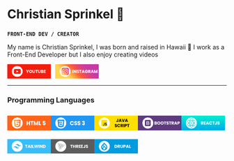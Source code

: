 # Christian Sprinkel 🤙

**`FRONT-END DEV / CREATOR`**

<!--- About Me --->
My name is Christian Sprinkel, I was born and raised in Hawaii 🌴 I work as a Front-End Developer but I also enjoy creating videos

<a href="https://www.youtube.com/channel/UCyv0bAdrDwEBlTeY7KmYOaQ">
    <img align="left" alt="youtube" width="100px" style="padding-right:10px;" src="./assets/youtube.png" />
</a>

<a href="https://www.instagram.com/csprinkels/">
    <img align="left" alt="instagram" width="100px" style="padding-right:10px;" src="./assets/instagram.png" />
</a>


<br>
<br>

---

<!--- Programming Languages --->
### Programming Languages

<img align="left" alt="HTML" width="100px" style="padding-block:10px;" src="./assets/html.png" />

<img align="left" alt="CSS" width="100px" style="padding-block:10px;" src="./assets/css.png" />

<img align="left" alt="javascript" width="100px" style="padding-block:10px;" src="./assets/javascript.png" />

<img align="left" alt="Bootstrap" width="100px" style="padding-block:10px;" src="./assets/bootstrap.png" />

<img align="left" alt="react" width="100px" style="padding-block:10px;" src="./assets/reactjs.png" />

<img align="left" alt="tailwind" width="100px" style="padding-block:10px;" src="./assets/tailwind.png" />

<img align="left" alt="threejs" width="100px" style="padding-block:10px;" src="./assets/threejs.png" />

<img align="left" alt="drupal" width="100px" style="padding-block:10px;" src="./assets/drupal.png" />
